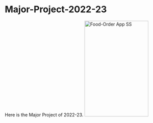 # Major-Project-2022-23
Here is the Major Project of 2022-23. 
<img src="[example.jpg](https://github.com/vaibhavkapase1302/Major-Project-2022-23-Food-Master/blob/main/Food-Order%20App%20SS.jpeg)https://github.com/vaibhavkapase1302/Major-Project-2022-23-Food-Master/blob/main/Food-Order%20App%20SS.jpeg" width="200" height="300" alt="Food-Order App SS">
